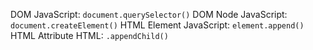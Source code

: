 DOM
JavaScript: `document.querySelector()`
DOM Node
JavaScript: `document.createElement()`
HTML Element
JavaScript: `element.append()`
HTML Attribute
HTML: `.appendChild()`

